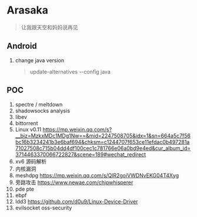 # Arasaka

> 让我跟天空和妈妈说再见

## Android
1. change java version 
    > update-alternatives --config java 

## POC
1. spectre / meltdown
2. shadowsocks analysis
3. libev 
4. bittorrent 
5. Linux v0.11 https://mp.weixin.qq.com/s?__biz=MzkxMDc1MDg1Nw==&mid=2247508705&idx=1&sn=664a5c7f56bc16b3234241b3e6baf694&chksm=c1244707f653ce11efdac0b497281a71027508c715b04dd4df100cec1c781766e06a0bd9e4ed&cur_album_id=3714463370066722827&scene=189#wechat_redirect
6. xv6 源码解析
7. 内核漏洞
8. meshdpg https://mp.weixin.qq.com/s/QlR2goiVWDNvEKG04T4Xyg
9. 旁路攻击 https://www.newae.com/chipwhisperer
10. pde pte
11. ebpf
12. ldd3 https://github.com/d0u9/Linux-Device-Driver
13. evilsocket oss-security